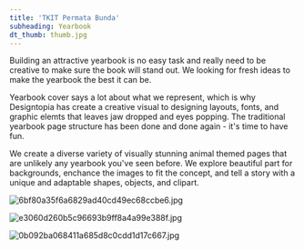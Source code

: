 ```yaml
---
title: 'TKIT Permata Bunda'
subheading: Yearbook
dt_thumb: thumb.jpg
---
```


Building an attractive yearbook is no easy task and really need to be creative to make sure the book will stand out. We looking for fresh ideas to make the yearbook the best it can be.

Yearbook cover says a lot about what we represent, which is why Designtopia has create a creative visual to designing layouts, fonts, and graphic elemts that leaves jaw dropped and eyes popping. The traditional yearbook page structure has been done and done again -  it's time to have fun. 

We create a diverse variety of visually stunning animal themed pages that are unlikely any yearbook you've seen before. We explore beautiful part for backgrounds, enchance the images to fit the concept, and tell a story with a unique and adaptable shapes, objects, and clipart.


![6bf80a35f6a6829ad40cd49ec68ccbe6.jpg](https://extraimage.net/images/2017/07/02/6bf80a35f6a6829ad40cd49ec68ccbe6.jpg)

![e3060d260b5c96693b9ff8a4a99e388f.jpg](https://extraimage.net/images/2017/07/02/e3060d260b5c96693b9ff8a4a99e388f.jpg)

![0b092ba068411a685d8c0cdd1d17c667.jpg](https://extraimage.net/images/2017/07/02/0b092ba068411a685d8c0cdd1d17c667.jpg)